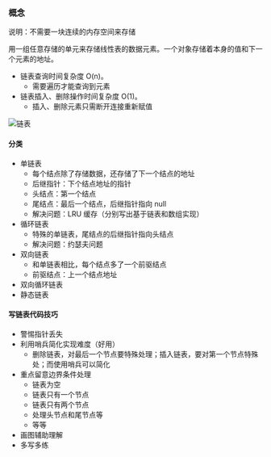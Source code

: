 ### 概念

说明：不需要一块连续的内存空间来存储

用一组任意存储的单元来存储线性表的数据元素。一个对象存储着本身的值和下一个元素的地址。

- 链表查询时间复杂度 O(n)。
  - 需要遍历才能查询到元素
- 链表插入、删除操作时间复杂度 O(1)。
  - 插入、删除元素只需断开连接重新赋值

<img :src="$withBase('/链表.png')" alt="链表" />

#### 分类

- 单链表
  - 每个结点除了存储数据，还存储了下一个结点的地址
  - 后继指针：下个结点地址的指针
  - 头结点：第一个结点
  - 尾结点：最后一个结点，后继指针指向 null
  - 解决问题：LRU 缓存（分别写出基于链表和数组实现）
- 循环链表
  - 特殊的单链表，尾结点的后继指针指向头结点
  - 解决问题：约瑟夫问题
- 双向链表
  - 和单链表相比，每个结点多了一个前驱结点
  - 前驱结点：上一个结点地址
- 双向循环链表
- 静态链表

#### 写链表代码技巧

- 警惕指针丢失
- 利用哨兵简化实现难度（好用）
  - 删除链表，对最后一个节点要特殊处理；插入链表，要对第一个节点特殊处；而使用哨兵可以简化
- 重点留意边界条件处理
  - 链表为空
  - 链表只有一个节点
  - 链表只有两个节点
  - 处理头节点和尾节点等
  - 等等
- 画图辅助理解
- 多写多练
